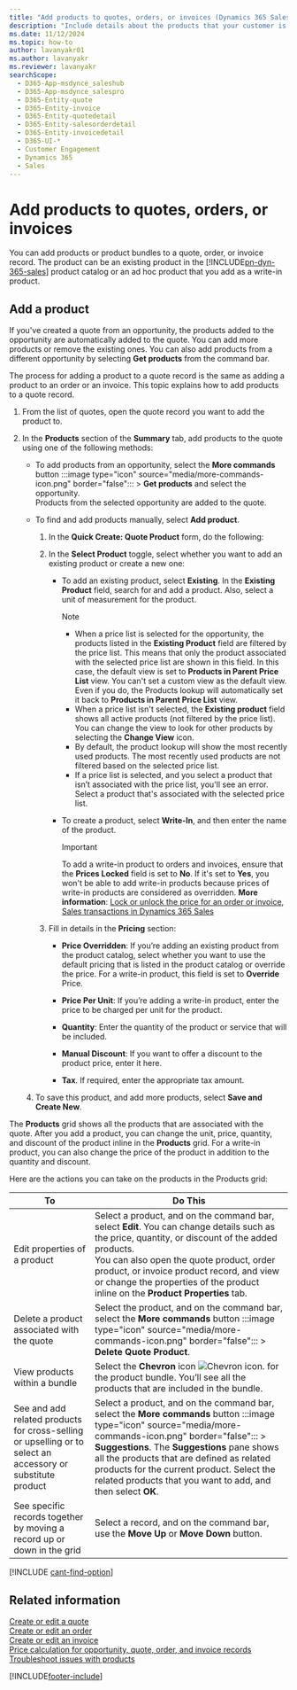 ```yaml
---
title: "Add products to quotes, orders, or invoices (Dynamics 365 Sales) | MicrosoftDocs"
description: "Include details about the products that your customer is interested in purchasing in your quote, order, or invoice in Dynamics 365 Sales."
ms.date: 11/12/2024
ms.topic: how-to
author: lavanyakr01
ms.author: lavanyakr
ms.reviewer: lavanyakr
searchScope: 
  - D365-App-msdynce_saleshub
  - D365-App-msdynce_salespro
  - D365-Entity-quote
  - D365-Entity-invoice
  - D365-Entity-quotedetail
  - D365-Entity-salesorderdetail
  - D365-Entity-invoicedetail
  - D365-UI-*
  - Customer Engagement
  - Dynamics 365
  - Sales
---
```

# Add products to quotes, orders, or invoices

You can add products or product bundles to a quote, order, or invoice record. The product can be an existing product in the [!INCLUDE[pn-dyn-365-sales](../includes/pn-dyn-365-sales.md)] product catalog or an ad hoc product that you add as a write-in product. 

## Add a product

If you've created a quote from an opportunity, the products added to the opportunity are automatically added to the quote. You can add more products or remove the existing ones. You can also add products from a different opportunity by selecting **Get products** from the command bar.

The process for adding a product to a quote record is the same as adding a product to an order or an invoice. This topic explains how to add products to a quote record.

1. From the list of quotes, open the quote record you want to add the product to. 

2. In the **Products** section of the **Summary** tab, add products to the quote using one of the following methods:
    - To add products from an opportunity, select the **More commands** button :::image type="icon" source="media/more-commands-icon.png" border="false"::: > **Get products** and select the opportunity.  
       Products from the selected opportunity are added to the quote.
  
    - To find and add products manually, select **Add product**.

        1. In the **Quick Create: Quote Product** form, do the following: 
    
        1.	In the **Select Product** toggle, select whether you want to add an existing product or create a new one:
    
            - To add an existing product, select **Existing**. In the **Existing Product** field, search for and add a product. Also, select a unit of measurement for the product.
    
              > [!NOTE]
              > - When a price list is selected for the opportunity, the products listed in the **Existing Product** field are filtered by the price list. This means that only the product associated with the selected price list are shown in this field. In this case, the default view is set to **Products in Parent Price List** view. You can't set a custom view as the default view. Even if you do, the Products lookup will automatically set it back to **Products in Parent Price List** view.
              > - When a price list isn't selected, the **Existing product** field shows all active products (not filtered by the price list). You can change the view to look for other products by selecting the **Change View** icon. 
              > - By default, the product lookup will show the most recently used products. The most recently used products are not filtered based on the selected price list. 
              > - If a price list is selected, and you select a product that isn’t associated with the price list, you'll see an error. Select a product that's associated with the selected price list.
    
            - To create a product, select **Write-In**, and then enter the name of the product. 
              > [!IMPORTANT]
              > To add a write-in product to orders and invoices, ensure that the **Prices Locked** field is set to **No**. If it's set to **Yes**, you won't be able to add write-in products because prices of write-in products are considered as overridden. **More information**: [Lock or unlock the price for an order or invoice](lock-unlock-price-order-invoice.md), [Sales transactions in Dynamics 365 Sales](sales-transactions.md)  
              
    
        2.	Fill in details in the **Pricing** section:
    
            - **Price Overridden**: If you’re adding an existing product from the product catalog, select whether you want to use the default pricing that is listed in the product catalog or override the price. For a write-in product, this field is set to **Override** Price. 
    
            - **Price Per Unit**: If you’re adding a write-in product, enter the price to be charged per unit for the product.
    
            - **Quantity**: Enter the quantity of the product or service that will be included. 
    
            - **Manual Discount**: If you want to offer a discount to the product price, enter it here. 
    
            - **Tax**. If required, enter the appropriate tax amount. 
    
    4. To save this product, and add more products, select **Save and Create New**.

The **Products** grid shows all the products that are associated with the quote. After you add a product, you can change the unit, price, quantity, and discount of the product inline in the **Products** grid. For a write-in product, you can also change the price of the product in addition to the quantity and discount. 

Here are the actions you can take on the products in the Products grid:

|To                                    |Do This                                                           |
|--------------------------------------|------------------------------------------------------------------|
|Edit properties of a product  |Select a product, and on the command bar, select **Edit**. You can change details such as the price, quantity, or discount of the added products. <br/> You can also open the quote product, order product, or invoice product record, and view or change the properties of the product inline on the **Product Properties** tab. |
|Delete a product associated with the quote |Select the product, and on the command bar, select the **More commands** button :::image type="icon" source="media/more-commands-icon.png" border="false"::: > **Delete Quote Product**. |
|View products within a bundle | Select the **Chevron** icon ![Chevron icon.](media/chevron-icon.png "Chevron icon") for the product bundle. You’ll see all the products that are included in the bundle. |
|See and add related products for cross-selling or upselling or to select an accessory or substitute product | Select a product, and on the command bar, select the **More commands** button :::image type="icon" source="media/more-commands-icon.png" border="false"::: > **Suggestions**. The **Suggestions** pane shows all the products that are defined as related products for the current product. Select the related products that you want to add, and then select **OK**. |
|See specific records together by moving a record up or down in the grid | Select a record, and on the command bar, use the **Move Up** or **Move Down** button. |

[!INCLUDE [cant-find-option](../includes/cant-find-option.md)]

## Related information  
 [Create or edit a quote](../sales-enterprise/create-edit-quote-sales.md)  
 [Create or edit an order](../sales-enterprise/create-edit-order-sales.md)  
 [Create or edit an invoice](../sales-enterprise/create-edit-invoice-sales.md)  
 [Price calculation for opportunity, quote, order, and invoice records](price-calculation-opportunity-quote-order-invoice-records.md)   
[Troubleshoot issues with products](/troubleshoot/dynamics-365/sales/troubleshoot-products-issues)


[!INCLUDE[footer-include](../includes/footer-banner.md)]

